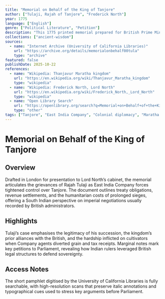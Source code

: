 ```yaml
---
title: "Memorial on Behalf of the King of Tanjore"
author: ["Tulaji, Rajah of Tanjore", "Frederick North"]
year: 1775
language: ["English"]
genre: ["Political Literature", "Petition"]
description: "This 1775 printed memorial prepared for British Prime Minister Lord North records Rajah Tulaji of Tanjore’s complaints against East India Company sieges and revenue demands, requesting parliamentary redress and restoration of treaty guarantees."
collections: ["ancient-wisdom"]
sources:
  - name: "Internet Archive (University of California Libraries)"
    url: "https://archive.org/details/memorialonbehalf00tula"
    type: "archive"
featured: false
publishDate: 2025-10-22
references:
  - name: "Wikipedia: Thanjavur Maratha kingdom"
    url: "https://en.wikipedia.org/wiki/Thanjavur_Maratha_kingdom"
    type: "wikipedia"
  - name: "Wikipedia: Frederick North, Lord North"
    url: "https://en.wikipedia.org/wiki/Frederick_North,_Lord_North"
    type: "wikipedia"
  - name: "Open Library Search"
    url: "https://openlibrary.org/search?q=Memorial+on+Behalf+of+the+King+of+Tanjore"
    type: "other"
tags: ["Tanjore", "East India Company", "Colonial diplomacy", "Maratha polity", "Eighteenth century", "Public domain"]
---
```


# Memorial on Behalf of the King of Tanjore

## Overview
Drafted in London for presentation to Lord North’s cabinet, the memorial articulates the grievances of Rajah Tulaji as East India Company forces tightened control over Tanjore. The document outlines treaty obligations, revenue settlements, and the humanitarian costs of prolonged sieges, offering a South Indian perspective on imperial negotiations usually recorded by British administrators.

## Highlights
Tulaji’s case emphasises the legitimacy of his succession, the kingdom’s prior alliances with the British, and the hardship inflicted on cultivators when Company agents diverted grain and tax receipts. Marginal notes mark key petitions to Parliament, revealing how Indian rulers leveraged British legal structures to defend sovereignty.

## Access Notes
The short pamphlet digitised by the University of California Libraries is fully searchable, with high-resolution scans that preserve italic annotations and typographical cues used to stress key arguments before Parliament.
